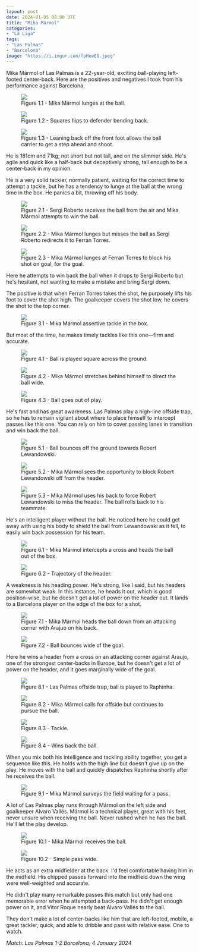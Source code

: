 ```yaml
---
layout: post
date: 2024-01-05 08:00 UTC
title: "Mika Mármol"
categories:
- "La Liga"
tags:
- "Las Palmas"
- "Barcelona"
image: "https://i.imgur.com/fpHewEG.jpeg"
---
```


Mika Mármol of Las Palmas is a 22-year-old, exciting ball-playing left-footed center-back. Here are the positives and negatives I took from his performance against Barcelona.

<!---more--->

<figure>
    <img src="https://i.imgur.com/7NmGRsI.jpeg">
    <figcaption>Figure 1.1 - Mika Mármol lunges at the ball.</figcaption>
</figure> 

<figure>
    <img src="https://i.imgur.com/SnBdfMm.jpeg">
    <figcaption>Figure 1.2 - Squares hips to defender bending back.</figcaption>
</figure> 

<figure>
    <img src="https://i.imgur.com/afPWm3t.jpeg">
    <figcaption>Figure 1.3 - Leaning back off the front foot allows the ball carrier to get a step ahead and shoot.</figcaption>
</figure> 

He is 181cm and 71kg; not short but not tall, and on the slimmer side. He's agile and quick like a half-back but deceptively strong, tall enough to be a center-back in my opinion.

He is a very solid tackler, normally patient, waiting for the correct time to attempt a tackle, but he has a tendency to lunge at the ball at the wrong time in the box. He panics a bit, throwing off his body.

<figure>
    <img src="https://i.imgur.com/rrCSYOI.jpeg">
    <figcaption>Figure 2.1 - Sergi Roberto receives the ball from the air and Mika Mármol attempts to win the ball.</figcaption>
</figure> 

<figure>
    <img src="https://i.imgur.com/ClOrI36.jpeg">
    <figcaption>Figure 2.2 - Mika Mármol lunges but misses the ball as Sergi Roberto redirects it to Ferran Torres.</figcaption>
</figure>

<figure>
    <img src="https://i.imgur.com/52LKZUr.jpeg">
    <figcaption>Figure 2.3 - Mika Mármol lunges at Ferran Torres to block his shot on goal, for the goal.</figcaption>
</figure> 

Here he attempts to win back the ball when it drops to Sergi Roberto but he's hesitant, not wanting to make a mistake and bring Sergi down.

The positive is that when Ferran Torres takes the shot, he purposely lifts his foot to cover the shot high. The goalkeeper covers the shot low, he covers the shot to the top corner.

<figure>
    <img src="https://i.imgur.com/Fd1Hmvm.jpeg">
    <figcaption>Figure 3.1 - Mika Mármol assertive tackle in the box.</figcaption>
</figure>  

But most of the time, he makes timely tackles like this one—firm and accurate.

<figure>
    <img src="https://i.imgur.com/HAfdx51.jpeg">
    <figcaption>Figure 4.1 - Ball is played square across the ground.</figcaption>
</figure> 

<figure>
    <img src="https://i.imgur.com/fpHewEG.jpeg">
    <figcaption>Figure 4.2 - Mika Mármol stretches behind himself to direct the ball wide.</figcaption>
</figure> 

<figure>
    <img src="https://i.imgur.com/mzeysKg.jpeg">
    <figcaption>Figure 4.3 - Ball goes out of play.</figcaption>
</figure> 

He's fast and has great awareness. Las Palmas play a high-line offside trap, so he has to remain vigilant about where to place himself to intercept passes like this one. You can rely on him to cover passing lanes in transition and win back the ball.

<figure>
    <img src="https://i.imgur.com/tjTPpcq.jpeg">
    <figcaption>Figure 5.1 - Ball bounces off the ground towards Robert Lewandowski.</figcaption>
</figure> 

<figure>
    <img src="https://i.imgur.com/AIKyWgK.jpeg">
    <figcaption>Figure 5.2 - Mika Mármol sees the opportunity to block Robert Lewandowski off from the header.</figcaption>
</figure> 

<figure>
    <img src="https://i.imgur.com/hjK0i8w.jpeg">
    <figcaption>Figure 5.3 - Mika Mármol uses his back to force Robert Lewandowski to miss the header. The ball rolls back to his teammate.</figcaption>
</figure> 

He's an intelligent player without the ball. He noticed here he could get away with using his body to shield the ball from Lewandowski as it fell, to easily win back possession for his team.

<figure>
    <img src="https://i.imgur.com/sD3xISd.jpeg">
    <figcaption>Figure 6.1 - Mika Mármol intercepts a cross and heads the ball out of the box.</figcaption>
</figure> 

<figure>
    <img src="https://i.imgur.com/U8AzkYn.jpeg">
    <figcaption>Figure 6.2 - Trajectory of the header.</figcaption>
</figure> 

A weakness is his heading power. He's strong, like I said, but his headers are somewhat weak. In this instance, he heads it out, which is good position-wise, but he doesn't get a lot of power on the header out. It lands to a Barcelona player on the edge of the box for a shot.

<figure>
    <img src="https://i.imgur.com/MrqpSur.jpeg">
    <figcaption>Figure 7.1 - Mika Mármol heads the ball down from an attacking corner with Arajuo on his back.</figcaption>
</figure> 

<figure>
    <img src="https://i.imgur.com/UqzBlY2.jpeg">
    <figcaption>Figure 7.2 - Ball bounces wide of the goal.</figcaption>
</figure> 

Here he wins a header from a cross on an attacking corner against Araujo, one of the strongest center-backs in Europe, but he doesn't get a lot of power on the header, and it goes marginally wide of the goal.

<figure>
    <img src="https://i.imgur.com/iD6uIJ9.jpeg">
    <figcaption>Figure 8.1 - Las Palmas offside trap, ball is played to Raphinha.</figcaption>
</figure> 

<figure>
    <img src="https://i.imgur.com/5xSfFC4.jpeg">
    <figcaption>Figure 8.2 - Mika Mármol calls for offside but continues to pursue the ball.</figcaption>
</figure> 

<figure>
    <img src="https://i.imgur.com/UVvnz4Y.jpeg">
    <figcaption>Figure 8.3 - Tackle.</figcaption>
</figure> 

<figure>
    <img src="https://i.imgur.com/nH6mX2Q.jpeg">
    <figcaption>Figure 8.4 - Wins back the ball.</figcaption>
</figure> 

When you mix both his intelligence and tackling ability together, you get a sequence like this. He holds with the high line but doesn't give up on the play. He moves with the ball and quickly dispatches Raphinha shortly after he receives the ball.

<figure>
    <img src="https://i.imgur.com/vyqoxXJ.jpeg">
    <figcaption>Figure 9.1 - Mika Mármol surveys the field waiting for a pass.</figcaption>
</figure> 

A lot of Las Palmas play runs through Mármol on the left side and goalkeeper Alvaro Vallés. Mármol is a technical player, great with his feet, never unsure when receiving the ball. Never rushed when he has the ball. He'll let the play develop.

<figure>
    <img src="https://i.imgur.com/HjZMFjc.jpeg">
    <figcaption>Figure 10.1 - Mika Mármol receives the ball.</figcaption>
</figure> 

<figure>
    <img src="https://i.imgur.com/gDG38Iu.jpeg">
    <figcaption>Figure 10.2 - Simple pass wide.</figcaption>
</figure> 

He acts as an extra midfielder at the back. I'd feel comfortable having him in the midfield. His chipped passes forward into the midfield down the wing were well-weighted and accurate.

He didn't play many remarkable passes this match but only had one memorable error when he attempted a back-pass. He didn't get enough power on it, and Vitor Roque nearly beat Alvaro Vallés to the ball.

They don't make a lot of center-backs like him that are left-footed, mobile, a great tackler, quick, and able to dribble and pass with relative ease. One to watch.

*Match: Las Palmas 1-2 Barcelona, 4 January 2024*
